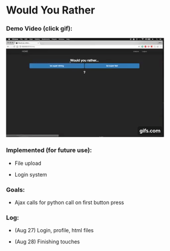 # Would You Rather

### Demo Video (click gif):

[![demo_vid](/static/img/demo.gif)](https://www.youtube.com/watch?v=Jwv9kWtX2NE)

### Implemented (for future use):

- File upload

- Login system

### Goals:

- Ajax calls for python call on first button press

### Log:

- (Aug 27) Login, profile, html files

- (Aug 28) Finishing touches

